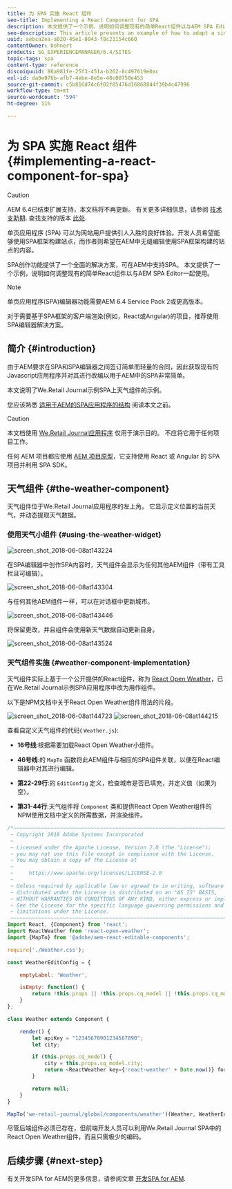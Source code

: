 ```yaml
---
title: 为 SPA 实施 React 组件
seo-title: Implementing a React Component for SPA
description: 本文提供了一个示例，说明如何调整现有的简单React组件以与AEM SPA Editor一起使用。
seo-description: This article presents an example of how to adapt a simple, existing React component to work with the AEM SPA Editor.
uuid: aebca2ea-a020-45e1-8043-f8c21154c660
contentOwner: bohnert
products: SG_EXPERIENCEMANAGER/6.4/SITES
topic-tags: spa
content-type: reference
discoiquuid: 86a981fe-25f3-451a-b262-8c497619e0ac
exl-id: da0e076b-afb7-4ebe-8e5e-48c00750e453
source-git-commit: c5b816d74c6f02f85476d16868844f39b4c47996
workflow-type: tm+mt
source-wordcount: '594'
ht-degree: 11%

---
```


# 为 SPA 实施 React 组件{#implementing-a-react-component-for-spa}

>[!CAUTION]
>
>AEM 6.4已结束扩展支持，本文档将不再更新。 有关更多详细信息，请参阅 [技术支助期](https://helpx.adobe.com/cn/support/programs/eol-matrix.html). 查找支持的版本 [此处](https://experienceleague.adobe.com/docs/).

单页应用程序 (SPA) 可以为网站用户提供引人入胜的良好体验。开发人员希望能够使用SPA框架构建站点，而作者则希望在AEM中无缝编辑使用SPA框架构建的站点的内容。

SPA创作功能提供了一个全面的解决方案，可在AEM中支持SPA。 本文提供了一个示例，说明如何调整现有的简单React组件以与AEM SPA Editor一起使用。

>[!NOTE]
>单页应用程序(SPA)编辑器功能需要AEM 6.4 Service Pack 2或更高版本。
>
>对于需要基于SPA框架的客户端渲染(例如，React或Angular)的项目，推荐使用SPA编辑器解决方案。

## 简介 {#introduction}

由于AEM要求在SPA和SPA编辑器之间签订简单而轻量的合同，因此获取现有的Javascript应用程序并对其进行改编以用于AEM中的SPA非常简单。

本文说明了We.Retail Journal示例SPA上天气组件的示例。

您应该熟悉 [适用于AEM的SPA应用程序的结构](/help/sites-developing/spa-getting-started-react.md) 阅读本文之前。

>[!CAUTION]
>本文档使用 [We.Retail Journal应用程序](https://github.com/Adobe-Marketing-Cloud/aem-sample-we-retail-journal) 仅用于演示目的。 不应将它用于任何项目工作。
>
>任何 AEM 项目都应使用 [AEM 项目原型](https://experienceleague.adobe.com/docs/experience-manager-core-components/using/developing/archetype/overview.html)，它支持使用 React 或 Angular 的 SPA 项目并利用 SPA SDK。

## 天气组件 {#the-weather-component}

天气组件位于We.Retail Journal应用程序的左上角。 它显示定义位置的当前天气，并动态提取天气数据。

### 使用天气小组件 {#using-the-weather-widget}

![screen_shot_2018-06-08at143224](assets/screen_shot_2018-06-08at143224.png)

在SPA编辑器中创作SPA内容时，天气组件会显示为任何其他AEM组件（带有工具栏且可编辑）。

![screen_shot_2018-06-08at143304](assets/screen_shot_2018-06-08at143304.png)

与任何其他AEM组件一样，可以在对话框中更新城市。

![screen_shot_2018-06-08at143446](assets/screen_shot_2018-06-08at143446.png)

将保留更改，并且组件会使用新天气数据自动更新自身。

![screen_shot_2018-06-08at143524](assets/screen_shot_2018-06-08at143524.png)

### 天气组件实施 {#weather-component-implementation}

天气组件实际上基于一个公开提供的React组件，称为 [React Open Weather](https://www.npmjs.com/package/react-open-weather)，已在We.Retail Journal示例SPA应用程序中改为用作组件。

以下是NPM文档中关于React Open Weather组件用法的片段。

![screen_shot_2018-06-08at144723](assets/screen_shot_2018-06-08at144723.png) ![screen_shot_2018-06-08at144215](assets/screen_shot_2018-06-08at144215.png)

查看自定义天气组件的代码( `Weather.js`):

* **16号线**:根据需要加载React Open Weather小组件。
* **46号线**:的 `MapTo` 函数将此AEM组件与相应的SPA组件关联，以便在React编辑器中对其进行编辑。

* **第22-29行**:的 `EditConfig` 定义，检查城市是否已填充，并定义值（如果为空）。

* **第31-44行**:天气组件将 `Component` 类和提供React Open Weather组件的NPM使用文档中定义的所需数据，并渲染组件。

```javascript
/*~~~~~~~~~~~~~~~~~~~~~~~~~~~~~~~~~~~~~~~~~~~~~~~~~~~~~~~~~~~~~~~~~~~~~~~~~~~~~~
 ~ Copyright 2018 Adobe Systems Incorporated
 ~
 ~ Licensed under the Apache License, Version 2.0 (the "License");
 ~ you may not use this file except in compliance with the License.
 ~ You may obtain a copy of the License at
 ~
 ~     https://www.apache.org/licenses/LICENSE-2.0
 ~
 ~ Unless required by applicable law or agreed to in writing, software
 ~ distributed under the License is distributed on an "AS IS" BASIS,
 ~ WITHOUT WARRANTIES OR CONDITIONS OF ANY KIND, either express or implied.
 ~ See the License for the specific language governing permissions and
 ~ limitations under the License.
 ~~~~~~~~~~~~~~~~~~~~~~~~~~~~~~~~~~~~~~~~~~~~~~~~~~~~~~~~~~~~~~~~~~~~~~~~~~~~~*/
import React, {Component} from 'react';
import ReactWeather from 'react-open-weather';
import {MapTo} from '@adobe/aem-react-editable-components';

require('./Weather.css');

const WeatherEditConfig = {

    emptyLabel: 'Weather',

    isEmpty: function() {
        return !this.props || !this.props.cq_model || !this.props.cq_model.city || this.props.cq_model.city.trim().length < 1;
    }
};

class Weather extends Component {

    render() {
        let apiKey = "12345678901234567890";
        let city;

        if (this.props.cq_model) {
            city = this.props.cq_model.city;
            return <ReactWeather key={'react-weather' + Date.now()} forecast="today" apikey={apiKey} type="city" city={city} />
        }

        return null;
    }
}

MapTo('we-retail-journal/global/components/weather')(Weather, WeatherEditConfig);
```

尽管后端组件必须已存在，但前端开发人员可以利用We.Retail Journal SPA中的React Open Weather组件，而且只需极少的编码。

## 后续步骤 {#next-step}

有关开发SPA for AEM的更多信息，请参阅文章 [开发SPA for AEM](/help/sites-developing/spa-architecture.md).
